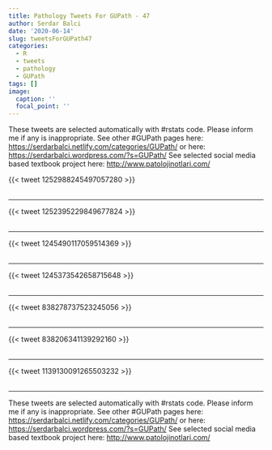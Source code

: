 ```yaml
---
title: Pathology Tweets For GUPath - 47
author: Serdar Balci
date: '2020-06-14'
slug: tweetsForGUPath47
categories:
  - R
  - tweets
  - pathology
  - GUPath
tags: []
image:
  caption: ''
  focal_point: ''
---
```



These tweets are selected automatically with #rstats code. Please inform me if any is inappropriate.
See other #GUPath pages here: https://serdarbalci.netlify.com/categories/GUPath/  or here: https://serdarbalci.wordpress.com/?s=GUPath/ 
See selected social media based textbook project here: http://www.patolojinotlari.com/

{{< tweet 1252988245497057280 >}}
<br>
<br>
<hr>
{{< tweet 1252395229849677824 >}}
<br>
<br>
<hr>
{{< tweet 1245490117059514369 >}}
<br>
<br>
<hr>
{{< tweet 1245373542658715648 >}}
<br>
<br>
<hr>
{{< tweet 838278737523245056 >}}
<br>
<br>
<hr>
{{< tweet 838206341139292160 >}}
<br>
<br>
<hr>
{{< tweet 1139130091265503232 >}}
<br>
<br>
<hr>


These tweets are selected automatically with #rstats code. Please inform me if any is inappropriate.
See other #GUPath pages here: https://serdarbalci.netlify.com/categories/GUPath/  or here: https://serdarbalci.wordpress.com/?s=GUPath/ 
See selected social media based textbook project here: http://www.patolojinotlari.com/
